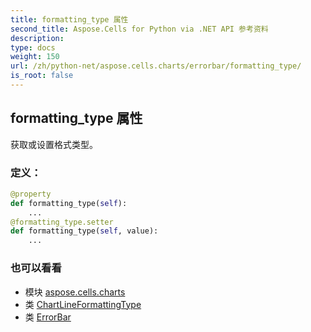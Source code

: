 ```yaml
---
title: formatting_type 属性
second_title: Aspose.Cells for Python via .NET API 参考资料
description:
type: docs
weight: 150
url: /zh/python-net/aspose.cells.charts/errorbar/formatting_type/
is_root: false
---
```

## formatting_type 属性

获取或设置格式类型。
### 定义：
```python
@property
def formatting_type(self):
    ...
@formatting_type.setter
def formatting_type(self, value):
    ...
```

### 也可以看看
* 模块 [aspose.cells.charts](../../)
* 类 [ChartLineFormattingType](/cells/zh/python-net/aspose.cells.charts/chartlineformattingtype)
* 类 [ErrorBar](/cells/zh/python-net/aspose.cells.charts/errorbar)
